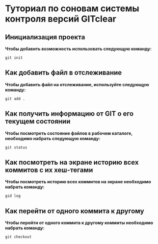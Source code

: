 # Туториал по соновам системы контроля версий GITclear


## Инициализация проекта
**Чтобы добавить возможность использовать следующую команду:**

```fix
git init
```

## Как добавить файл в отслеживание
**Чтобы добавить файл на отслеживание, используйте следующую команду:**

```fix
git add .
```

## Как получить информацию от GIT о его текущем состоянии
**Чтобы посмотреть состояние файлов в рабочем каталоге, необходимо набрать следующую команду:**

```fix
git status
```

## Как посмотреть на экране историю всех коммитов с их хеш-тегами
**Чтобы посмотреть историю всех коммитов на экране необходимо набрать команду:**

```fix
gid log
```

## Как перейти от одного коммита к другому
**Чтобы перейти от одного коммита к другому коммиты необходимо набрать команду:**

```fix
git checkout
```



